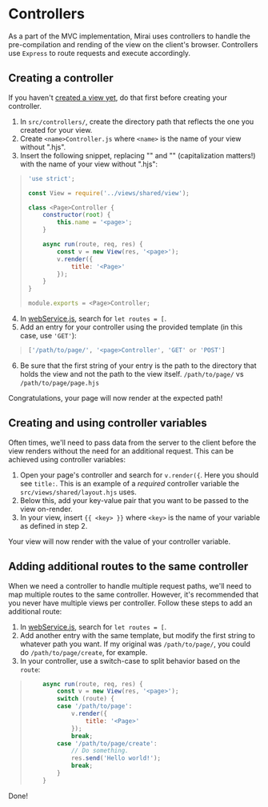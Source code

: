 Controllers
===

As a part of the MVC implementation, Mirai uses controllers to handle the pre-compilation and rending of the view on the client's browser. Controllers use `Express` to route requests and execute accordingly.

## Creating a controller

If you haven't [created a view yet](), do that first before creating your controller.

1. In `src/controllers/`, create the directory path that reflects the one you created for your view.
2. Create `<name>Controller.js` where `<name>` is the name of your view without ".hjs".
3. Insert the following snippet, replacing "<Page>" and "<page>" (capitalization matters!) with the name of your view without ".hjs":

> ```js
> 'use strict';
> 
> const View = require('../views/shared/view');
> 
> class <Page>Controller {
>     constructor(root) {
>         this.name = '<page>';
>     }
> 
>     async run(route, req, res) {
>         const v = new View(res, '<page>');
>         v.render({
>             title: '<Page>'
>         });
>     }
> }
> 
> module.exports = <Page>Controller;
> ```

4. In [webService.js](https://github.com/itsmistad/Mirai/blob/develop/src/services/webService.js), search for `let routes = [`.
5. Add an entry for your controller using the provided template (in this case, use `'GET'`):

> ```js
> ['/path/to/page/', '<page>Controller', 'GET' or 'POST']
> ```

6. Be sure that the first string of your entry is the path to the directory that holds the view and not the path to the view itself. `/path/to/page/` vs `/path/to/page/page.hjs`

Congratulations, your page will now render at the expected path!

## Creating and using controller variables

Often times, we'll need to pass data from the server to the client before the view renders without the need for an additional request. This can be achieved using controller variables:

1. Open your page's controller and search for `v.render({`. Here you should see `title:`. This is an example of a _required_ controller variable the `src/views/shared/layout.hjs` uses.
2. Below this, add your key-value pair that you want to be passed to the view on-render.
3. In your view, insert `{{ <key> }}` where `<key>` is the name of your variable as defined in step 2.

Your view will now render with the value of your controller variable.

## Adding additional routes to the same controller

When we need a controller to handle multiple request paths, we'll need to map multiple routes to the same controller. However, it's recommended that you never have multiple views per controller. Follow these steps to add an additional route:

1. In [webService.js](https://github.com/itsmistad/Mirai/blob/develop/src/services/webService.js), search for `let routes = [`.
2. Add another entry with the same template, but modify the first string to whatever path you want. If my original was `/path/to/page/`, you could do `/path/to/page/create`, for example.
3. In your controller, use a switch-case to split behavior based on the `route`:

> ```js
>     async run(route, req, res) {
>         const v = new View(res, '<page>');
>         switch (route) {
>         case '/path/to/page':
>             v.render({
>                 title: '<Page>'
>             });
>             break;
>         case '/path/to/page/create':
>             // Do something.
>             res.send('Hello world!');
>             break;
>         }
>     }
> ```

Done!